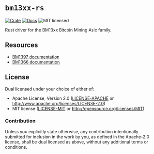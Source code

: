 # `bm13xx-rs`

[![Crate][crate-image]][crate-link]
[![Docs][docs-image]][docs-link]
![MIT licensed][license-image]

Rust driver for the BM13xx Bitcoin Mining Asic family.

## Resources

- [BM1397 documentation][doc-bm1397]
- [BM1366 documentation][doc-bm1366]

## License

Dual licensed under your choice of either of:

 - Apache License, Version 2.0 ([LICENSE-APACHE](LICENSE-APACHE) or
   http://www.apache.org/licenses/LICENSE-2.0)
 - MIT license ([LICENSE-MIT](LICENSE-MIT) or
   http://opensource.org/licenses/MIT)

### Contribution

Unless you explicitly state otherwise, any contribution intentionally submitted
for inclusion in the work by you, as defined in the Apache-2.0 license, shall
be dual licensed as above, without any additional terms or conditions.

[crate-image]: https://img.shields.io/crates/v/bm13xx-rs.svg
[crate-link]: https://crates.io/crates/bm13xx-rs
[docs-image]: https://docs.rs/bm13xx-rs/badge.svg
[docs-link]: https://docs.rs/bm13xxrs/
[license-image]: https://img.shields.io/badge/license-Apache2.0/MIT-blue.svg
[doc-bm1397]: https://github.com/skot/BM1397/blob/master/bm1397.md
[doc-bm1366]: https://github.com/skot/BM1397/blob/master/bm1366.md
